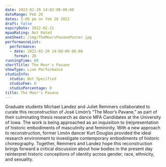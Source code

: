 ```yaml
---
date: 2022-02-20 14:02:00-06:00
dateRange: Feb 20
dates: 2:00 pm on feb 20 2022
draft: false
expiryDate: 2022-02-21
mpaaRating: Not Rated
oneSheet: /img/TheMoorsPavanePoster.jpg
performanceList:
  performance:
  - date: 2022-02-20 14:00:00-06:00
    format: 2D
runningTime: 60
shortTitle: The Moor's Pavane
showType: Live Performance
studioInfo:
  studio: Not Specified
  studioFee: 0
  studioPercentage: 0
title: The Moor's Pavane
---
```


Graduate students Michael Landez and Juliet Remmers collaborated to curate this reconstruction of José Limón’s “The Moor’s Pavane,” as part of their culminating thesis research as dance MFA Candidates at the University of Iowa. The work is being approached as an inquisition to (re)presentation of historic embodiments of masculinity and femininity. With a new approach to reconstruction, former Limón dancer Kurt Douglas provided the ideal research environment to investigate contemporary embodiments of historic choreography. Together, Remmers and Landez hope this reconstruction brings forward a critical discussion about how bodies in the present day reinterpret historic conceptions of identity across gender, race, ethnicity, and sexuality.
